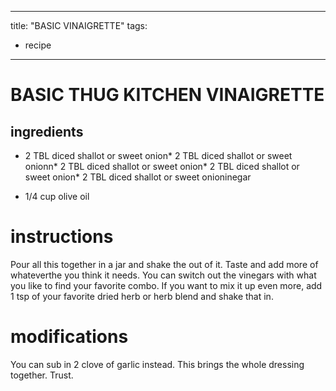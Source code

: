 

	
---
title: "BASIC VINAIGRETTE"
tags:
  - recipe
---
# BASIC THUG KITCHEN VINAIGRETTE
## ingredients
* 2 TBL diced shallot or sweet onion* 2 TBL diced shallot or sweet onionn* 2 TBL diced shallot or sweet onion* 2 TBL diced shallot or sweet onion* 2 TBL diced shallot or sweet onioninegar

* 1/4 cup olive oil

# instructions
Pour all this    together in a jar and shake the   out of it. Taste and add more of
whateverthe  you think it needs. You can switch out the vinegars with what you like to find
your favorite combo. If you want to mix it up even more, add 1 tsp of your favorite dried
herb or herb blend and shake that    in.

# modifications

You can sub in 2 clove of garlic instead.
 This brings the whole dressing together. Trust.
	
	
